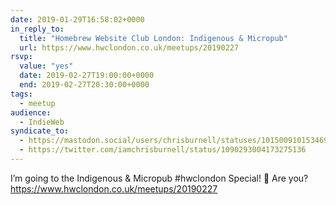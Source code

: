 ```yaml
---
date: 2019-01-29T16:58:02+0000
in_reply_to:
  title: "Homebrew Website Club London: Indigenous & Micropub"
  url: https://www.hwclondon.co.uk/meetups/20190227
rsvp:
  value: "yes"
  date: 2019-02-27T19:00:00+0000
  end: 2019-02-27T20:30:00+0000
tags:
  - meetup
audience:
  - IndieWeb
syndicate_to:
  - https://mastodon.social/users/chrisburnell/statuses/101500910153469485
  - https://twitter.com/iamchrisburnell/status/1090293004173275136
---
```


I’m going to the Indigenous & Micropub #hwclondon Special! 🎉 Are you? <a href="https://www.hwclondon.co.uk/meetups/20190227" rel="external">https://www.hwclondon.co.uk/meetups/20190227</a>

